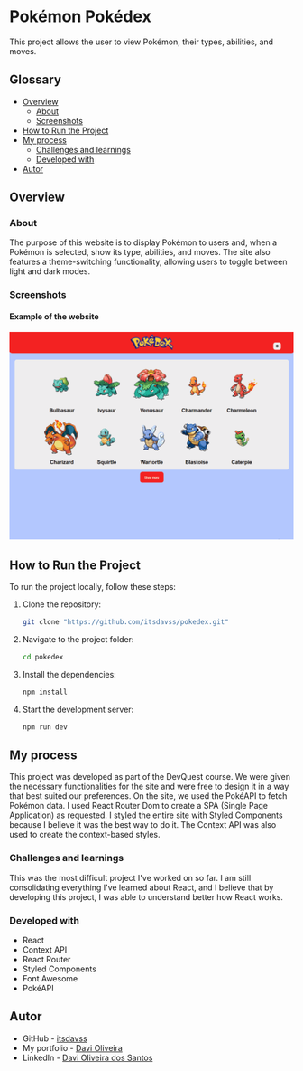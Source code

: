# Pokémon Pokédex

This project allows the user to view Pokémon, their types, abilities, and moves.

## Glossary

- [Overview](#overview)
  - [About](#about)
  - [Screenshots](#screenshots)
- [How to Run the Project](#how-to-run-the-project)
- [My process](#my-process)
  - [Challenges and learnings](#challenges-and-learnings)
  - [Developed with](#developed-with)
- [Autor](#autor)

## Overview

### About

The purpose of this website is to display Pokémon to users and, when a Pokémon is selected, show its type, abilities, and moves. The site also features a theme-switching functionality, allowing users to toggle between light and dark modes.

### Screenshots

#### Example of the website
<img src="./screenshots/animation.gif" alt="gif do site">

## How to Run the Project

To run the project locally, follow these steps:

1. Clone the repository:
   ```bash
   git clone "https://github.com/itsdavss/pokedex.git"

2. Navigate to the project folder:
   ```bash
   cd pokedex

3. Install the dependencies:
   ```bash
   npm install

4. Start the development server:
   ```bash
   npm run dev


## My process

This project was developed as part of the DevQuest course. We were given the necessary functionalities for the site and were free to design it in a way that best suited our preferences. On the site, we used the PokéAPI to fetch Pokémon data. I used React Router Dom to create a SPA (Single Page Application) as requested. I styled the entire site with Styled Components because I believe it was the best way to do it. The Context API was also used to create the context-based styles.

### Challenges and learnings

This was the most difficult project I've worked on so far. I am still consolidating everything I've learned about React, and I believe that by developing this project, I was able to understand better how React works.

### Developed with

- React
- Context API
- React Router
- Styled Components
- Font Awesome
- PokéAPI

## Autor

- GitHub - [itsdavss](https://github.com/itsdavss)
- My portfolio - [Davi Oliveira](https://itsdavss.github.io/portfolio-davi/)
- LinkedIn - [Davi Oliveira dos Santos](https://www.linkedin.com/in/davi-oliveira-dos-santos/)
